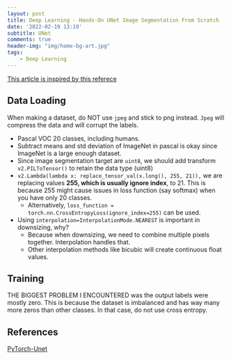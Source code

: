 ```yaml
---
layout: post
title: Deep Learning - Hands-On UNet Image Segmentation From Scratch
date: '2022-02-19 13:19'
subtitle: UNet
comments: true
header-img: "img/home-bg-art.jpg"
tags:
    - Deep Learning
---
```


[This article is inspired by this referece](https://poutyne.org/examples/semantic_segmentation.html)

## Data Loading

When making a dataset, do NOT use `jpeg` and stick to png instead. `Jpeg` will compress the data and will corrupt the labels.

- Pascal VOC 20 classes, including humans.
- Subtract means and std deviation of ImageNet in pascal is okay since ImageNet is a large enough dataset.
- Since image segmentation target are `uint8`, we should add transform `v2.PILToTensor()` to retain the data type (uint8)
- `v2.Lambda(lambda x: replace_tensor_val(x.long(), 255, 21)),` we are replacing values **255, which is usually ignore index**, to 21. This is because 255 might cause issues in loss function (say softmax) when you have only 20 classes.
    - Alternatively, `loss_function = torch.nn.CrossEntropyLoss(ignore_index=255)` can be used.
- Using `interpolation=InterpolationMode.NEAREST` is important in downsizing, why?
    - Because when downsizing, we need to combine multiple pixels together. Interpolation handles that.
    - Other interpolation methods like bicubic will create continuous float values.

## Training

THE BIGGEST PROBLEM I ENCOUNTERED was the output labels were mostly zero. This is because the dataset is imbalanced and has way many more zeros than other classes. In that case, do not use cross entropy. 

## References

[PyTorch-Unet](https://github.com/milesial/Pytorch-UNet)
